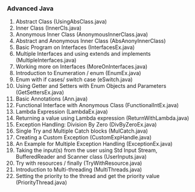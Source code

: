 ### Advanced Java

1. Abstract Class (UsingAbsClass.java)
2. Inner Class (InnerCls.java)
3. Anonymous Inner Class (AnonymousInnerClass.java)
4. Abstract and Anonymous Inner Class (AbsAnonyInnerClass)
5. Basic Program on Interfaces (InterfacesEx.java)
6. Multiple Interfaces and using extends and implements (MultipleInterfaces.java)
7. Working more on Interfaces (MoreOnInterfaces.java)
8. Introduction to Enumeration / enum (EnumEx.java)
9. Enum with if cases/ switch case (eSwitch.java)
10. Using Getter and Setters with Enum Objects and Parameters (GetSettersEx.java)
11. Basic Annotations (Ann.java)
12. Functional Interface with Anonymous Class (FunctionalIntEx.java)
13. Lambda Expression (LambdaEx.java)
14. Returning a value using Lambda expression (ReturnWithLambda.java)
15. Exception Handling: Division By Zero (DivByZeroEx.java)
16. Single Try and Multiple Catch blocks (MulCatch.java)
17. Creating a Custom Exception (CustomExpHandle.java)
18. An Example for Multiple Exception Handling (ExceptionEx.java)
20. Taking the input(s) from the user using Std Input Stream, BufferedReader and
Scanner class (UserInputs.java)
21. Try with resources / finally (TryWithResource.java)
22. Introduction to Multi-threading (MultiThreads.java)
23. Setting the priority to the thread and get the priority value (PriorityThread.java)

